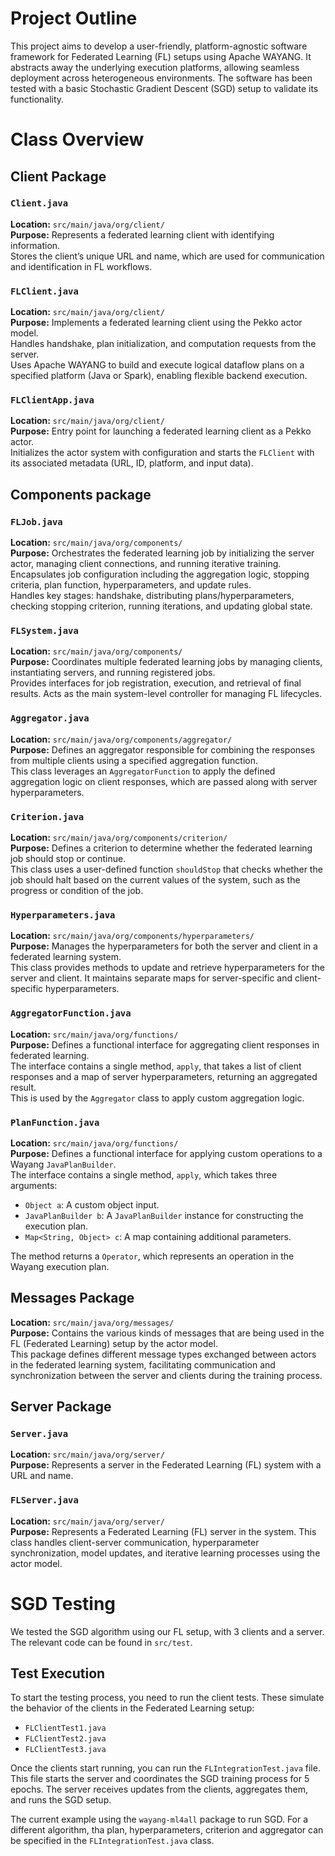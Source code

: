 # Project Outline

This project aims to develop a user-friendly, platform-agnostic software framework for Federated Learning (FL) setups using Apache WAYANG. It abstracts away the underlying execution platforms, allowing seamless deployment across heterogeneous environments. The software has been tested with a basic Stochastic Gradient Descent (SGD) setup to validate its functionality.

#  Class Overview

## Client Package

### `Client.java`  
**Location:** `src/main/java/org/client/`  
**Purpose:** Represents a federated learning client with identifying information.  
Stores the client’s unique URL and name, which are used for communication and identification in FL workflows.

### `FLClient.java`  
**Location:** `src/main/java/org/client/`  
**Purpose:** Implements a federated learning client using the Pekko actor model.  
Handles handshake, plan initialization, and computation requests from the server.  
Uses Apache WAYANG to build and execute logical dataflow plans on a specified platform (Java or Spark), enabling flexible backend execution.


### `FLClientApp.java`  
**Location:** `src/main/java/org/client/`  
**Purpose:** Entry point for launching a federated learning client as a Pekko actor.  
Initializes the actor system with configuration and starts the `FLClient` with its associated metadata (URL, ID, platform, and input data).

## Components package

### `FLJob.java`  
**Location:** `src/main/java/org/components/`  
**Purpose:** Orchestrates the federated learning job by initializing the server actor, managing client connections, and running iterative training.  
Encapsulates job configuration including the aggregation logic, stopping criteria, plan function, hyperparameters, and update rules.  
Handles key stages: handshake, distributing plans/hyperparameters, checking stopping criterion, running iterations, and updating global state.

### `FLSystem.java`  
**Location:** `src/main/java/org/components/`  
**Purpose:** Coordinates multiple federated learning jobs by managing clients, instantiating servers, and running registered jobs.  
Provides interfaces for job registration, execution, and retrieval of final results. Acts as the main system-level controller for managing FL lifecycles.


### `Aggregator.java`  
**Location:** `src/main/java/org/components/aggregator/`  
**Purpose:** Defines an aggregator responsible for combining the responses from multiple clients using a specified aggregation function.  
This class leverages an `AggregatorFunction` to apply the defined aggregation logic on client responses, which are passed along with server hyperparameters.

### `Criterion.java`  
**Location:** `src/main/java/org/components/criterion/`  
**Purpose:** Defines a criterion to determine whether the federated learning job should stop or continue.  
This class uses a user-defined function `shouldStop` that checks whether the job should halt based on the current values of the system, such as the progress or condition of the job.


### `Hyperparameters.java`  
**Location:** `src/main/java/org/components/hyperparameters/`  
**Purpose:** Manages the hyperparameters for both the server and client in a federated learning system.  
This class provides methods to update and retrieve hyperparameters for the server and client. It maintains separate maps for server-specific and client-specific hyperparameters.


### `AggregatorFunction.java`  
**Location:** `src/main/java/org/functions/`  
**Purpose:** Defines a functional interface for aggregating client responses in federated learning.  
The interface contains a single method, `apply`, that takes a list of client responses and a map of server hyperparameters, returning an aggregated result.  
This is used by the `Aggregator` class to apply custom aggregation logic.

### `PlanFunction.java`  
**Location:** `src/main/java/org/functions/`  
**Purpose:** Defines a functional interface for applying custom operations to a Wayang `JavaPlanBuilder`.  
The interface contains a single method, `apply`, which takes three arguments:  
- `Object a`: A custom object input.
- `JavaPlanBuilder b`: A `JavaPlanBuilder` instance for constructing the execution plan.
- `Map<String, Object> c`: A map containing additional parameters.

The method returns a `Operator`, which represents an operation in the Wayang execution plan.


## Messages Package
**Location:** `src/main/java/org/messages/`  
**Purpose:** Contains the various kinds of messages that are being used in the FL (Federated Learning) setup by the actor model.  
This package defines different message types exchanged between actors in the federated learning system, facilitating communication and synchronization between the server and clients during the training process.


## Server Package

### `Server.java`  
**Location:** `src/main/java/org/server/`  
**Purpose:** Represents a server in the Federated Learning (FL) system with a URL and name.

### `FLServer.java`

**Location:** `src/main/java/org/server/`  
**Purpose:** Represents a Federated Learning (FL) server in the system. This class handles client-server communication, hyperparameter synchronization, model updates, and iterative learning processes using the actor model.




# SGD Testing
We tested the SGD algorithm using our FL setup, with 3 clients and a server. The relevant code can be found in `src/test`.

## Test Execution

To start the testing process, you need to run the client tests. These simulate the behavior of the clients in the Federated Learning setup:

- `FLClientTest1.java`
- `FLClientTest2.java`  
- `FLClientTest3.java`

Once the clients start running, you can run the `FLIntegrationTest.java` file. This file starts the server and coordinates the SGD training process for 5 epochs. The server receives updates from the clients, aggregates them, and runs the SGD setup.

The current example using the `wayang-ml4all` package to run SGD. For a different algorithm, tha plan, hyperparameters, criterion and aggregator can be specified in the `FLIntegrationTest.java` class.